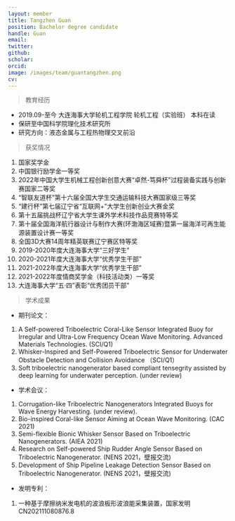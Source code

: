 ```yaml
---
layout: member
title: Tangzhen Guan
position: Bachelor degree candidate
handle: Guan
email: 
twitter: 
github: 
scholar:
orcid: 
image: /images/team/guantangzhen.png
cv: 
---
```


> 教育经历

- 2019.09-至今 大连海事大学轮机工程学院 轮机工程（实验班） 本科在读
- 保研至中国科学院理化技术研究所
- 研究方向：液态金属与工程热物理交叉前沿

> 获奖情况

1.	国家奖学金
2.	中国银行励学金一等奖
3.	2022年中国大学生机械工程创新创意大赛“卓然-笃舜杯”过程装备实践与创新赛国家二等奖
4.	“智联友道杯”第十六届全国大学生交通运输科技大赛国家级三等奖 
5.	“建行杯”第七届辽宁省“互联网+”大学生创新创业大赛金奖
6.	第十五届挑战杯辽宁省大学生课外学术科技作品竞赛特等奖
7.	第十届全国海洋航行器设计与制作大赛(环渤海区域赛)暨第一届海洋可再生能源装置设计赛一等奖
8.	全国3D大赛14周年精英联赛辽宁赛区特等奖
9.	2019-2020年度大连海事大学“三好学生”
10.	2020-2021年度大连海事大学“优秀学生干部”
11.	2021-2022年度大连海事大学“优秀学生干部”
12.	2021-2022年度情商奖学金（科技活动类）一等奖
13.	大连海事大学“五·四”表彰“优秀团员干部”


> 学术成果

- 期刊论文：

1. A Self-powered Triboelectric Coral-Like Sensor Integrated Buoy for Irregular and Ultra-Low Frequency Ocean Wave Monitoring. Advanced Materials Technologies. (SCI/Q1)
2. Whisker-Inspired and Self-Powered Triboelectric Sensor for Underwater Obstacle Detection and Collision Avoidance （SCI/Q1）
3. Soft triboelectric nanogenerator based compliant tensegrity assisted by deep learning for underwater perception. (under review)

- 学术会议：

1. Corrugation-like Triboelectric Nanogenerators Integrated Buoys for Wave Energy Harvesting. (under review).
2. Bio-inspired Coral-like Sensor Aiming at Ocean Wave Monitoring. (CAC 2021) 
3. Semi-flexible Bionic Whisker Sensor Based on Triboelectric Nanogenerators. (AIEA 2021) 
4. Research on Self-powered Ship Rudder Angle Sensor Based on Triboelectric Nanogenerator. (NENS 2021，壁报交流)
5. Development of Ship Pipeline Leakage Detection Sensor Based on Triboelectric Nanogenerator. (NENS 2021，壁报交流)

- 发明专利：

1. 一种基于摩擦纳米发电机的波浪板形波浪能采集装置，国家发明CN202111080876.8


